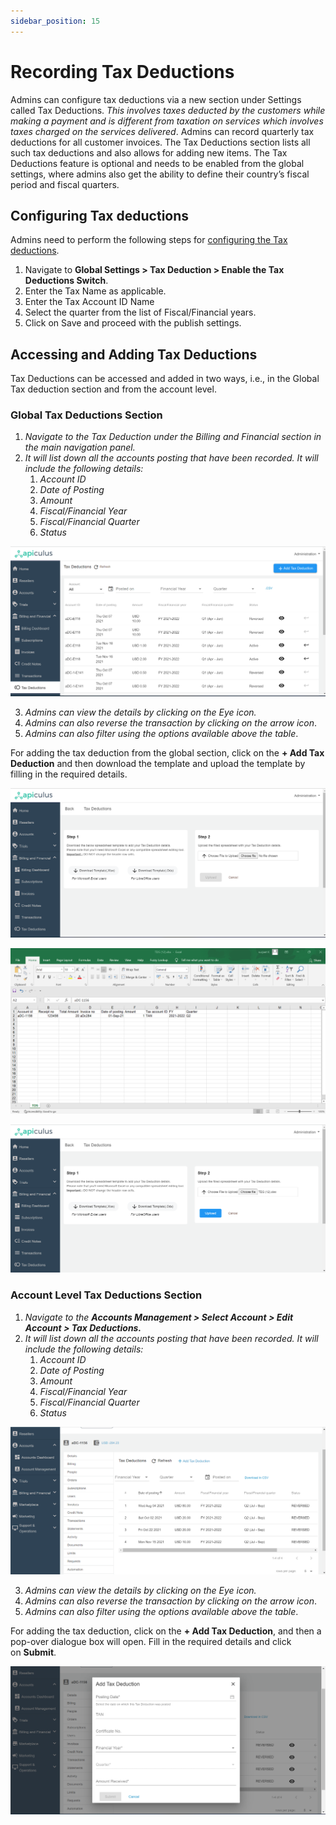 ```yaml
---
sidebar_position: 15
---
```

# Recording Tax Deductions

Admins can configure tax deductions via a new section under Settings called Tax Deductions. _This involves taxes deducted by the customers while making a payment and is different from taxation on services which involves taxes charged on the services delivered_. Admins can record quarterly tax deductions for all customer invoices. The Tax Deductions section lists all such tax deductions and also allows for adding new items. The Tax Deductions feature is optional and needs to be enabled from the global settings, where admins also get the ability to define their country’s fiscal period and fiscal quarters.

## Configuring Tax deductions

Admins need to perform the following steps for [configuring the Tax deductions](/docs/Configuration/BillingandFinancials/ConfiguringTaxDeductions).

1. Navigate to **Global Settings > Tax Deduction > Enable the Tax Deductions Switch**.
2. Enter the Tax Name as applicable.
3. Enter the Tax Account ID Name
4. Select the quarter from the list of Fiscal/Financial years.
5. Click on Save and proceed with the publish settings.

## Accessing and Adding Tax Deductions 

Tax Deductions can be accessed and added in two ways, i.e., in the Global Tax deduction section and from the account level.

### Global Tax Deductions Section

1. _Navigate to the Tax Deduction under the Billing and Financial section in the main navigation panel._
2. _It will list down all the accounts posting that have been recorded. It will include the following details:_
    1. _Account ID_
    2. _Date of Posting_
    3. _Amount_
    4. _Fiscal/Financial Year_
    5. _Fiscal/Financial Quarter_
    6. _Status_

![Recording Tax Deductions](img/RecordingTaxDeductions1.png)

3. _Admins can view the details by clicking on the Eye icon._
4. _Admins can also reverse the transaction by clicking on the arrow icon_.
5. _Admins can also filter using the options available above the table_.

For adding the tax deduction from the global section, click on the **+ Add Tax Deduction** and then download the template and upload the template by filling in the required details.

![Recording Tax Deductions](img/RecordingTaxDeductions2.png)

![Recording Tax Deductions](img/RecordingTaxDeductions3.png)

![Recording Tax Deductions](img/RecordingTaxDeductions4.png)

### Account Level Tax Deductions Section

1. _Navigate to the_ **_Accounts Management > Select Account > Edit Account > Tax Deductions._**
2. _It will list down all the accounts posting that have been recorded. It will include the following details:_
    1. _Account ID_
    2. _Date of Posting_
    3. _Amount_
    4. _Fiscal/Financial Year_
    5. _Fiscal/Financial Quarter_
    6. _Status_

![Recording Tax Deductions](img/RecordingTaxDeductions5.png)

3. _Admins can view the details by clicking on the Eye icon._
4. _Admins can also reverse the transaction by clicking on the arrow icon_.
5. _Admins can also filter using the options available above the table_.

For adding the tax deduction, click on the **+ Add Tax Deduction**, and then a pop-over dialogue box will open. Fill in the required details and click on **Submit**.

![Recording Tax Deductions](img/RecordingTaxDeductions6.png)